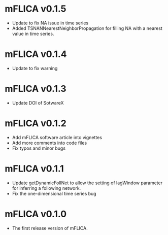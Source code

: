 # mFLICA v0.1.5
* Update to fix NA issue in time series
* Added TSNANNearestNeighborPropagation for filling NA with a nearest value in time series.

# mFLICA v0.1.4
* Update to fix warning

# mFLICA v0.1.3
* Update DOI of SotwareX
# mFLICA v0.1.2
* Add mFLICA software article into vignettes
* Add more comments into code files
* Fix typos and minor bugs

# mFLICA v0.1.1
* Update getDynamicFollNet to allow the setting of lagWindow parameter for inferring a following network.
* Fix the one-dimensional time series bug

# mFLICA v0.1.0
* The first release version of mFLICA.
